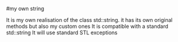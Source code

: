 #my own string


It is my own realisation of the class std::string. it has its own original methods but also my custom ones
It is compatible with a standard std::string
It will use standard STL exceptions 
